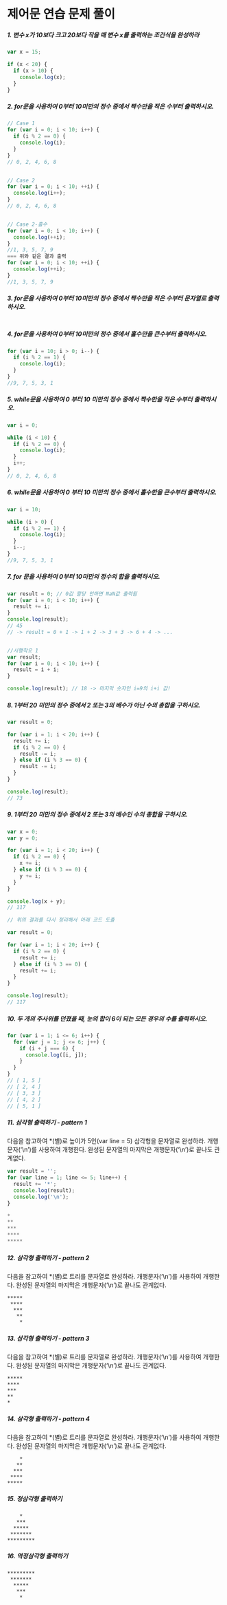# 제어문 연습 문제 풀이

##### 1. 변수 x가 10보다 크고 20보다 작을 때 변수 x를 출력하는 조건식을 완성하라

```javascript
var x = 15;

if (x < 20) {
  if (x > 10) {
    console.log(x);
  }
}
```

##### 2. for문을 사용하여 0부터 10미만의 정수 중에서 짝수만을 작은 수부터 출력하시오.

```javascript
// Case 1
for (var i = 0; i < 10; i++) {
  if (i % 2 == 0) {
    console.log(i);
  }
}
// 0, 2, 4, 6, 8


// Case 2
for (var i = 0; i < 10; ++i) {
  console.log(i++);
}
// 0, 2, 4, 6, 8


// Case 2-홀수
for (var i = 0; i < 10; i++) {
  console.log(++i);
}
//1, 3, 5, 7, 9
=== 위와 같은 결과 출력
for (var i = 0; i < 10; ++i) {
  console.log(++i);
}
//1, 3, 5, 7, 9
```



##### 3. for문을 사용하여 0부터 10미만의 정수 중에서 짝수만을 작은 수부터 문자열로 출력하시오.

```javascript

```



##### 4. for문을 사용하여 0부터 10미만의 정수 중에서 홀수만을 큰수부터 출력하시오.

```javascript
for (var i = 10; i > 0; i--) {
  if (i % 2 == 1) {
    console.log(i);
  }
}
//9, 7, 5, 3, 1
```



##### 5. while문을 사용하여 0 부터 10 미만의 정수 중에서 짝수만을 작은 수부터 출력하시오.

```javascript
var i = 0;

while (i < 10) {
  if (i % 2 == 0) {
    console.log(i);
  }
  i++;
}
// 0, 2, 4, 6, 8
```



##### 6. while문을 사용하여 0 부터 10 미만의 정수 중에서 홀수만을 큰수부터 출력하시오.

```javascript
var i = 10;

while (i > 0) {
  if (i % 2 == 1) {
    console.log(i);
  }
  i--;
}
//9, 7, 5, 3, 1
```



##### 7. for 문을 사용하여 0부터 10미만의 정수의 합을 출력하시오.

```javascript
var result = 0; // 0값 할당 안하면 NaN값 출력됨
for (var i = 0; i < 10; i++) {
  result += i;
}
console.log(result);
// 45 
// -> result = 0 + 1 -> 1 + 2 -> 3 + 3 -> 6 + 4 -> ... 


//시행착오 1
var result;
for (var i = 0; i < 10; i++) {
  result = i + i;
}

console.log(result); // 18 -> 마지막 숫자인 i=9의 i+i 값!
```



##### 8. 1부터 20 미만의 정수 중에서 2 또는 3의 배수가 아닌 수의 총합을 구하시오.

```javascript
var result = 0;

for (var i = 1; i < 20; i++) {
  result += i;
  if (i % 2 == 0) {
    result -= i;
  } else if (i % 3 == 0) {
    result -= i;
  }
}

console.log(result);
// 73
```



##### 9. 1부터 20 미만의 정수 중에서 2 또는 3의 배수인 수의 총합을 구하시오.

```javascript
var x = 0;
var y = 0;

for (var i = 1; i < 20; i++) {
  if (i % 2 == 0) {
    x += i;
  } else if (i % 3 == 0) {
    y += i;
  }
}

console.log(x + y);
// 117

// 위의 결과를 다시 정리해서 아래 코드 도출

var result = 0;

for (var i = 1; i < 20; i++) {
  if (i % 2 == 0) {
    result += i;
  } else if (i % 3 == 0) {
    result += i;
  }
}

console.log(result);
// 117
```



##### 10. 두 개의 주사위를 던졌을 때, 눈의 합이 6이 되는 모든 경우의 수를 출력하시오.

```javascript
for (var i = 1; i <= 6; i++) {
  for (var j = 1; j <= 6; j++) {
    if (i + j === 6) {
      console.log([i, j]);
    }
  }
}
// [ 1, 5 ]
// [ 2, 4 ]
// [ 3, 3 ]
// [ 4, 2 ]
// [ 5, 1 ]

```



##### 11. 삼각형 출력하기 - pattern 1

다음을 참고하여 *(별)로 높이가 5인(var line = 5) 삼각형을 문자열로 완성하라. 개행문자(‘\n’)를 사용하여 개행한다. 완성된 문자열의 마지막은 개행문자(‘\n’)로 끝나도 관계없다.

```javascript
var result = '';
for (var line = 1; line <= 5; line++) {
  result += '*';
  console.log(result);
  console.log('\n');
}

*
**
***
****
*****
```



##### 12. 삼각형 출력하기 - pattern 2

다음을 참고하여 *(별)로 트리를 문자열로 완성하라. 개행문자(‘\n’)를 사용하여 개행한다. 완성된 문자열의 마지막은 개행문자(‘\n’)로 끝나도 관계없다.

```
*****
 ****
  ***
   **
    *
```



##### 13. 삼각형 출력하기 - pattern 3

다음을 참고하여 *(별)로 트리를 문자열로 완성하라. 개행문자(‘\n’)를 사용하여 개행한다. 완성된 문자열의 마지막은 개행문자(‘\n’)로 끝나도 관계없다.

```
*****
****
***
**
*
```



##### 14. 삼각형 출력하기 - pattern 4

다음을 참고하여 *(별)로 트리를 문자열로 완성하라. 개행문자(‘\n’)를 사용하여 개행한다. 완성된 문자열의 마지막은 개행문자(‘\n’)로 끝나도 관계없다.

```
    *
   **
  ***
 ****
*****
```



##### 15. 정삼각형 출력하기

```
    *
   ***
  *****
 *******
*********
```



##### 16. 역정삼각형 출력하기

```
*********
 *******
  *****
   ***
    *
```